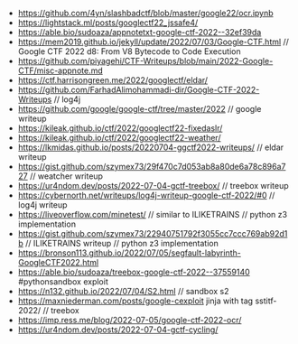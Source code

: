 - https://github.com/4yn/slashbadctf/blob/master/google22/ocr.ipynb
- https://lightstack.ml/posts/googlectf22_jssafe4/
- https://able.bio/sudoaza/appnotetxt-google-ctf-2022--32ef39da
- https://mem2019.github.io/jekyll/update/2022/07/03/Google-CTF.html // Google CTF 2022 d8: From V8 Bytecode to Code Execution
- https://github.com/piyagehi/CTF-Writeups/blob/main/2022-Google-CTF/misc-appnote.md
- https://ctf.harrisongreen.me/2022/googlectf/eldar/
- https://github.com/FarhadAlimohammadi-dir/Google-CTF-2022-Writeups // log4j
- https://github.com/google/google-ctf/tree/master/2022 // google writeup
- https://kileak.github.io/ctf/2022/googlectf22-fixedaslr/
- https://kileak.github.io/ctf/2022/googlectf22-weather/
- https://lkmidas.github.io/posts/20220704-ggctf2022-writeups/ // eldar writeup
- https://gist.github.com/szymex73/29f470c7d053ab8a80de6a78c896a727 // weatcher writeup
- https://ur4ndom.dev/posts/2022-07-04-gctf-treebox/ // treebox writeup
- https://cybernorth.net/writeups/log4j-writeup-google-ctf-2022/#0 // log4j writeup
- https://liveoverflow.com/minetest/ // similar to ILIKETRAINS // python z3 implementation
- https://gist.github.com/szymex73/22940751792f3055cc7ccc769ab92d1b // ILIKETRAINS writeup // python z3 implementation
- https://bronson113.github.io/2022/07/05/segfault-labyrinth-GoogleCTF2022.html
- https://able.bio/sudoaza/treebox-google-ctf-2022--37559140 #pythonsandbox exploit
- https://n132.github.io/2022/07/04/S2.html // sandbox s2
- https://maxniederman.com/posts/google-cexploit jinja with tag sstitf-2022/ // treebox
- https://imp.ress.me/blog/2022-07-05/google-ctf-2022-ocr/
- https://ur4ndom.dev/posts/2022-07-04-gctf-cycling/